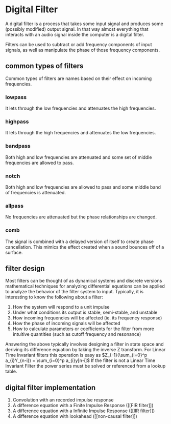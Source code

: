 ---
---
# Digital Filter
A digital filter is a process that takes some input signal and produces some (possibly modified) output signal. In that way almost everything that interacts with an audio signal inside the computer is a digital filter. 

Filters can be used to subtract or add frequency components of input signals, as well as manipulate the phase of those frequency components. 

## common types of filters

Common types of filters are names based on their effect on incoming frequencies.

### lowpass
It lets through the low frequencies and attenuates the high frequencies.

### highpass
It lets through the high frequencies and attenuates the low frequencies.

### bandpass
Both high and low frequencies are attenuated and some set of middle frequencies are allowed to pass.

### notch
Both high and low frequencies are allowed to pass and some middle band of frequencies is attenuated.

### allpass
No frequencies are attenuated but the phase relationships are changed.

### comb
The signal is combined with a delayed version of itself to create phase cancellation. This mimics the effect created when a sound bounces off of a surface. 

## filter design

Most filters can be thought of as dynamical systems and discrete versions mathematical techniques for analyzing differential equations can be applied to analyze the behavior of the filter system to input. Typically, it is interesting to know the following about a filter: 
1. How the system will respond to a unit impulse
2. Under what conditions its output is stable, semi-stable, and unstable
3. How incoming frequencies will be affected (ie. its frequency response)
4. How the phase of incoming signals will be affected
5. How to calculate parameters or coefficients for the filter from more intuitive quantities (such as cutoff frequency and resonance)

Answering the above typically involves designing a filter in state space and deriving its difference equation by taking the inverse Z transform. For Linear Time Invariant filters this operation is easy as $Z_{-1}(\sum_{i=0}^p a_{i}Y_{n-i}) = \sum_{i=0}^p a_{i}y[n-i]$ If the filter is not a Linear Time Invariant Filter the power series must be solved or referenced from a lookup table.

## digital filter implementation

1. Convolution with an recorded impulse response
2. A difference equation with a Finite Impulse Response ([[FIR filter]])
2. A difference equation with a Infinite Impulse Response ([[IIR filter]])
2. A difference equation with lookahead ([[non-causal filter]])
